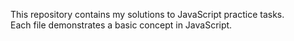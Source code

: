 
This repository contains my solutions to JavaScript practice tasks.  
Each file demonstrates a basic concept in JavaScript.

